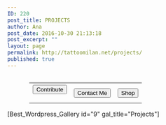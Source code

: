 ```yaml
---
ID: 220
post_title: PROJECTS
author: Ana
post_date: 2016-10-30 21:13:18
post_excerpt: ""
layout: page
permalink: http://tattoomilan.net/projects/
published: true
---
```

<div style="width: 80%; margin: 0 auto; margin-top: 0px;"><table style="margin-top: 0px;"><tr><th><form action="https://www.paypal.com/cgi-bin/webscr" method="post" target="_blank"><input name="cmd" type="hidden" value="_s-xclick" /><input name="hosted_button_id" type="hidden" value="E3ATMCWXJ4WUU" /><input style="display: none; margin: 0 auto;" alt="PayPal - The safer, easier way to pay online!" name="submit" src="" type="image" /><button class="btn-lg">Contribute</button>
</form></th>
    <th><a href="http://tattoomilan.net/contact/"><button class="btn-lg">Contact Me</button></a></th>
    <th><a href="http://tattoomilan.net/store/"><button class="btn-lg">Shop</button></a></th>
  </tr>
</table></div>
[Best_Wordpress_Gallery id="9" gal_title="Projects"]
